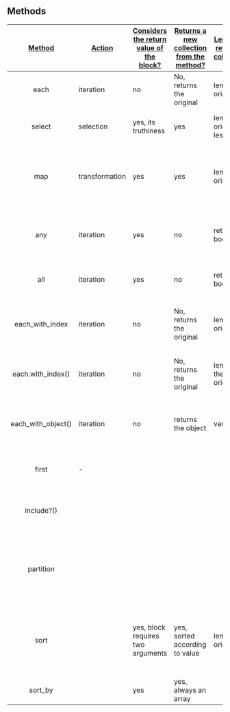 ## Methods



| <u>**Method**</u>  | <u>**Action**</u> | <u>Considers the return value of the block?</u> | <u>Returns a new collection from the method?</u> | <u>Length of returned collection</u> | <u>**Notes**</u>                                             |
| :----------------: | ----------------- | ----------------------------------------------- | ------------------------------------------------ | ------------------------------------ | ------------------------------------------------------------ |
|        each        | iteration         | no                                              | No, returns the original                         | length of original                   |                                                              |
|       select       | selection         | yes, its truthiness                             | yes                                              | length of original or less           | selects elements that are truthy                             |
|        map         | transformation    | yes                                             | yes                                              | length of original                   | maps the return of the block. If called on hash, returns array.i |
|        any         | iteration         | yes                                             | no                                               | returns boolean                      | returns `true` if any blocks evalutate to `true`. Short circuit |
|        all         | iteration         | yes                                             | no                                               | returns boolean                      | returns `true` if all blocks evaluate to `true`              |
|  each_with_index   | iteration         | no                                              | No, returns the original                         | length of original                   | takes a second argument which represents the index           |
| each.with_index()  | iteration         | no                                              | No, returns the original                         | length of the original               | takes optional parameter to offset the index                 |
| each_with_object() | iteration         | no                                              | returns the object                               | varies                               | takes a second argument which represents the object          |
|       first        | -                 |                                                 |                                                  |                                      | If called on a hash, returns an array.                       |
|     include?()     |                   |                                                 |                                                  |                                      | Returns `true` if the argument exists in the collection.     |
|     partition      |                   |                                                 |                                                  |                                      | partitions based on the truthiness of block. Always returns array |
|        sort        |                   | yes, block requires two arguments               | yes, sorted according to value                   | length of original                   | Comparison is at the heart of how sorting works. Only cares about hte return value of  <=> |
|      sort_by       |                   | yes                                             | yes, always an array                             |                                      | Cannot call sort_by! on hash                                 |

